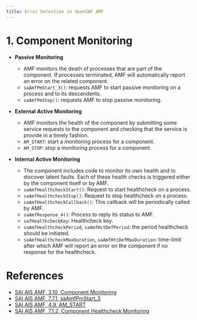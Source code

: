 ```yaml
---
title: Error Detection in OpenSAF AMF
---
```


# 1. Component Monitoring
- **Passive Monitoring**
    - AMF monitors the death of processes that are part of the component. If processes terminated, AMF will automatically report an error on the related component.
    - `saAmfPmStart_3()`: requests AMF to start passive monitoring on a process and to its descendents.
    - `saAmfPmStop()`: requests AMF to stop passive monitoring.

- **External Active Monitoring**
    - AMF monitors the health of the component by submitting some service requests to the component and checking that the service is provide in a timely fashion.
    - `AM_START`: start a monitoring process for a component.
    - `AM_STOP`: stop a monitoring process for a component.

- **Internal Active Monitoring**
    - The component includes code to monitor its own health and to discover latent faults. Each of these health checks is triggered either by the component itself or by AMF.
    - `saAmfHealthcheckStart()`: Request to start healthcheck on a process.
    - `saAmfHealthcheckStop()`: Request to stop healthcheck on a process.
    - `saAmfHealthcheckCallback()`: This callback will be periodically called by AMF.
    - `saAmfResponse_4()`: Process to reply its status to AMF.
    - `safHealthcheckKey`: Healthcheck key.
    - `saAmfHealthcheckPeriod`, `saAmfHctDefPeriod`: the period healthcheck should be initiated.
    - `saAmfHealthcheckMaxDuration`, `saAmfHtcDefMaxDuration`: time-limit after which AMF will report an error on the component if no response for the healthcheck.


# References
- [SAI AIS AMF, 3.10, Component Monitoring](https://opensaf.sourceforge.io/SAI-AIS-AMF-B.04.01.AL.pdf)
- [SAI AIS AMF, 7.7.1, saAmfPmStart_3](https://opensaf.sourceforge.io/SAI-AIS-AMF-B.04.01.AL.pdf)
- [SAI AIS AMF, 4.9, AM_START](https://opensaf.sourceforge.io/SAI-AIS-AMF-B.04.01.AL.pdf)
- [SAI AIS AMF, 7.1.2, Component Healthcheck Monitoring](https://opensaf.sourceforge.io/SAI-AIS-AMF-B.04.01.AL.pdf)